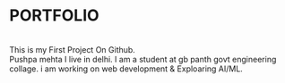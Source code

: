 # PORTFOLIO
<br>
This is my First Project On Github.
<br>
Pushpa mehta
I live in delhi.
I am a student at gb panth govt engineering collage.
i am working on web development & Exploaring AI/ML.
